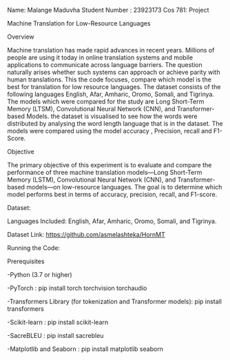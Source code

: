 Name: Malange Maduvha
Student Number : 23923173 
Cos 781: Project

 Machine Translation for Low-Resource Languages
 
 Overview 

Machine translation has made rapid advances in recent years. Millions of people are using it today in online translation systems and mobile applications to communicate across language barriers. The question naturally arises whether such systems can approach or achieve parity with human translations. This the code  focuses, compare which model is the best for translation for low resource languages. The dataset consists of the following languages English, Afar, Amharic, Oromo, Somali, and Tigrinya. The models which were compared for the study are Long Short-Term Memory (LTSM), Convolutional Neural Network (CNN), and Transformer-based Models. the dataset is visualised to see how the words were distributed  by analysing the word length language that is in the dataset. The models were compared using the model accuracy , Precision, recall and F1-Score.  


Objective


The primary objective of this experiment is to evaluate and compare the performance of three machine translation models—Long Short-Term Memory (LSTM), Convolutional Neural Network (CNN), and Transformer-based models—on low-resource languages. The goal is to determine which model performs best in terms of accuracy, precision, recall, and F1-score.


Dataset: 

Languages Included: English, Afar, Amharic, Oromo, Somali, and Tigrinya.

Dataset Link: https://github.com/asmelashteka/HornMT



Running the Code: 

Prerequisites

-Python (3.7 or higher)

-PyTorch : pip install torch torchvision torchaudio

-Transformers Library (for tokenization and Transformer models): pip install transformers

-Scikit-learn  : pip install scikit-learn

-SacreBLEU : pip install sacrebleu

-Matplotlib and Seaborn  : pip install matplotlib seaborn





